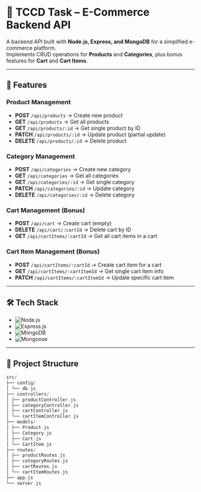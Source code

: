 # 🛒 TCCD Task – E-Commerce Backend API

A backend API built with **Node.js, Express, and MongoDB** for a simplified e-commerce platform.  
Implements CRUD operations for **Products** and **Categories**, plus bonus features for **Cart** and **Cart Items**.

---

## 📌 Features

### **Product Management**
- **POST** `/api/products` → Create new product  
- **GET** `/api/products` → Get all products  
- **GET** `/api/products/:id` → Get single product by ID  
- **PATCH** `/api/products/:id` → Update product (partial update)  
- **DELETE** `/api/products/:id` → Delete product

### **Category Management**
- **POST** `/api/categories` → Create new category  
- **GET** `/api/categories` → Get all categories  
- **GET** `/api/categories/:id` → Get single category  
- **PATCH** `/api/categories/:id` → Update category  
- **DELETE** `/api/categories/:id` → Delete category

### **Cart Management** (Bonus)
- **POST** `/api/cart` → Create cart (empty)  
- **DELETE** `/api/cart/:cartId` → Delete cart by ID  
- **GET** `/api/cartItems/:cartId` → Get all cart items in a cart

### **Cart Item Management** (Bonus)
- **POST** `/api/cartItems/:cartId` → Create cart item for a cart  
- **GET** `/api/cartItems/:cartItemId` → Get single cart item info  
- **PATCH** `/api/cartItems/:cartItemId` → Update specific cart item

---

## 🛠 Tech Stack
- ![Node.js](https://img.shields.io/badge/Node.js-339933?style=for-the-badge&logo=node.js)
- ![Express.js](https://img.shields.io/badge/Express.js-000000?style=for-the-badge&logo=express)
- ![MongoDB](https://img.shields.io/badge/MongoDB-4EA94B?style=for-the-badge&logo=mongodb)
- ![Mongoose](https://img.shields.io/badge/Mongoose-880000?style=for-the-badge&logo=mongoose)

---

## 📂 Project Structure

```C++
src/
├── config/
│ └── db.js
├── controllers/
│ ├── productController.js
│ ├── categoryController.js
│ ├── cartController.js
│ └── cartItemController.js
├── models/
│ ├── Product.js
│ ├── Category.js
│ ├── Cart.js
│ └── CartItem.js
├── routes/
│ ├── productRoutes.js
│ ├── categoryRoutes.js
│ ├── cartRoutes.js
│ └── cartItemRoutes.js
├── app.js
└── server.js
```
